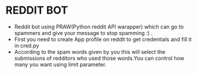 # REDDIT BOT 
- Reddit bot using PRAW(Python reddit API warapper) which can go to spammers and give your message to stop spamming :) . 
- First you need to create App profile on reddit to get credentials and fill it in cred.py
- According to the spam words given by you this will select the submissions of redditors who used those words.You can control how many you want using limit parameter.
